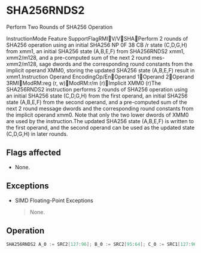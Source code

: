 # SHA256RNDS2

Perform Two Rounds of SHA256 Operation

InstructionMode Feature SupportFlagRMIV/VSHAPerform 2 rounds of SHA256 operation using an initial SHA256 NP 0F 38 CB /r state (C,D,G,H) from xmm1, an initial SHA256 state (A,B,E,F) from SHA256RNDS2 xmm1, xmm2/m128, and a pre-computed sum of the next 2 round mes-xmm2/m128, <XMM0>sage dwords and the corresponding round constants from the implicit operand XMM0, storing the updated SHA256 state (A,B,E,F) result in xmm1.Instruction Operand EncodingOp/EnOperand 1Operand 2Operand 3RMIModRM:reg (r, w)ModRM:r/m (r)Implicit XMM0 (r)The SHA256RNDS2 instruction performs 2 rounds of SHA256 operation using an initial SHA256 state (C,D,G,H) from the first operand, an initial SHA256 state (A,B,E,F) from the second operand, and a pre-computed sum of the next 2 round message dwords and the corresponding round constants from the implicit operand xmm0.
Note that only the two lower dwords of XMM0 are used by the instruction.The updated SHA256 state (A,B,E,F) is written to the first operand, and the second operand can be used as the updated state (C,D,G,H) in later rounds.

## Flags affected

- None.

## Exceptions

- SIMD Floating-Point Exceptions
  > None.

## Operation

```C
SHA256RNDS2 A_0 := SRC2[127:96]; B_0 := SRC2[95:64]; C_0 := SRC1[127:96]; D_0 := SRC1[95:64]; E_0 := SRC2[63:32]; F_0 := SRC2[31:0]; G_0 := SRC1[63:32]; H_0 := SRC1[31:0];  := XMM0[31: 0]; WK0WK := XMM0[63: 32]; 1FOR i = 0 to 1A_(i +1) := Ch (E_i, F_i, G_i) + ( E_i) +WK+ H_i + Maj(A_i , B_i, C_i) + ( A_i); 1i0B_(i +1) := A_i; C_(i +1) := B_i ; D_(i +1) := C_i; ( E_i) +WK+ H_i + D_i; E_(i +1) := Ch (E_i, F_i, G_i) + 1iF_(i +1) := E_i ; G_(i +1) := F_i; H_(i +1) := G_i; ENDFORDEST[127:96] := A_2; DEST[95:64] := B_2; Intel C/C++ Compiler Intrinsic EquivalentSHA256RNDS2 __m128i _mm_sha256rnds2_epu32(__m128i, __m128i, __m128i);
```
